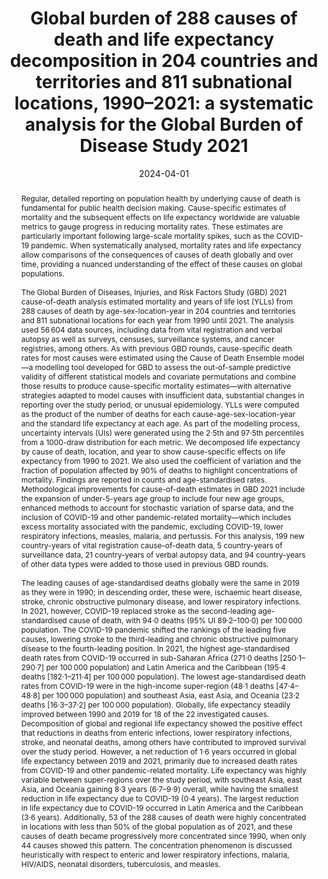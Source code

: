 ---
title: 'Global burden of 288 causes of death and life expectancy decomposition in
  204 countries and territories and 811 subnational locations, 1990–2021: a systematic
  analysis for the Global Burden of Disease Study 2021'

# Authors
# A YAML list of author names
# If you created a profile for a user (e.g. the default `admin` user at `content/authors/admin/`), 
# write the username (folder name) here, and it will be replaced with their full name and linked to their profile.
authors:
- GBD 2021 Causes of Death Collaborators

# Author notes (such as 'Equal Contribution')
# A YAML list of notes for each author in the above `authors` list
author_notes: []

date: '2024-04-01'

# Date to publish webpage (NOT necessarily Bibtex publication's date).
publishDate: '2024-05-05T22:16:24.940725Z'

# Publication type.
# A single CSL publication type but formatted as a YAML list (for Hugo requirements).
publication_types:
- '2'

# Publication name and optional abbreviated publication name.
publication: '*The Lancet*'
publication_short: ''

doi: 10.1016/S0140-6736(24)00367-2

abstract: 'Regular, detailed reporting on population health by underlying cause of death is fundamental for public health decision making. Cause-specific estimates of mortality and the subsequent effects on life expectancy worldwide are valuable metrics to gauge progress in reducing mortality rates. These estimates are particularly important following large-scale mortality spikes, such as the COVID-19 pandemic. When systematically analysed, mortality rates and life expectancy allow comparisons of the consequences of causes of death globally and over time, providing a nuanced understanding of the effect of these causes on global populations.
<br /> <br />
The Global Burden of Diseases, Injuries, and Risk Factors Study (GBD) 2021 cause-of-death analysis estimated mortality and years of life lost (YLLs) from 288 causes of death by age-sex-location-year in 204 countries and territories and 811 subnational locations for each year from 1990 until 2021. The analysis used 56 604 data sources, including data from vital registration and verbal autopsy as well as surveys, censuses, surveillance systems, and cancer registries, among others. As with previous GBD rounds, cause-specific death rates for most causes were estimated using the Cause of Death Ensemble model—a modelling tool developed for GBD to assess the out-of-sample predictive validity of different statistical models and covariate permutations and combine those results to produce cause-specific mortality estimates—with alternative strategies adapted to model causes with insufficient data, substantial changes in reporting over the study period, or unusual epidemiology. YLLs were computed as the product of the number of deaths for each cause-age-sex-location-year and the standard life expectancy at each age. As part of the modelling process, uncertainty intervals (UIs) were generated using the 2·5th and 97·5th percentiles from a 1000-draw distribution for each metric. We decomposed life expectancy by cause of death, location, and year to show cause-specific effects on life expectancy from 1990 to 2021. We also used the coefficient of variation and the fraction of population affected by 90% of deaths to highlight concentrations of mortality. Findings are reported in counts and age-standardised rates. Methodological improvements for cause-of-death estimates in GBD 2021 include the expansion of under-5-years age group to include four new age groups, enhanced methods to account for stochastic variation of sparse data, and the inclusion of COVID-19 and other pandemic-related mortality—which includes excess mortality associated with the pandemic, excluding COVID-19, lower respiratory infections, measles, malaria, and pertussis. For this analysis, 199 new country-years of vital registration cause-of-death data, 5 country-years of surveillance data, 21 country-years of verbal autopsy data, and 94 country-years of other data types were added to those used in previous GBD rounds.
<br /> <br />
The leading causes of age-standardised deaths globally were the same in 2019 as they were in 1990; in descending order, these were, ischaemic heart disease, stroke, chronic obstructive pulmonary disease, and lower respiratory infections. In 2021, however, COVID-19 replaced stroke as the second-leading age-standardised cause of death, with 94·0 deaths (95% UI 89·2–100·0) per 100 000 population. The COVID-19 pandemic shifted the rankings of the leading five causes, lowering stroke to the third-leading and chronic obstructive pulmonary disease to the fourth-leading position. In 2021, the highest age-standardised death rates from COVID-19 occurred in sub-Saharan Africa (271·0 deaths [250·1–290·7] per 100 000 population) and Latin America and the Caribbean (195·4 deaths [182·1–211·4] per 100 000 population). The lowest age-standardised death rates from COVID-19 were in the high-income super-region (48·1 deaths [47·4–48·8] per 100 000 population) and southeast Asia, east Asia, and Oceania (23·2 deaths [16·3–37·2] per 100 000 population). Globally, life expectancy steadily improved between 1990 and 2019 for 18 of the 22 investigated causes. Decomposition of global and regional life expectancy showed the positive effect that reductions in deaths from enteric infections, lower respiratory infections, stroke, and neonatal deaths, among others have contributed to improved survival over the study period. However, a net reduction of 1·6 years occurred in global life expectancy between 2019 and 2021, primarily due to increased death rates from COVID-19 and other pandemic-related mortality. Life expectancy was highly variable between super-regions over the study period, with southeast Asia, east Asia, and Oceania gaining 8·3 years (6·7–9·9) overall, while having the smallest reduction in life expectancy due to COVID-19 (0·4 years). The largest reduction in life expectancy due to COVID-19 occurred in Latin America and the Caribbean (3·6 years). Additionally, 53 of the 288 causes of death were highly concentrated in locations with less than 50% of the global population as of 2021, and these causes of death became progressively more concentrated since 1990, when only 44 causes showed this pattern. The concentration phenomenon is discussed heuristically with respect to enteric and lower respiratory infections, malaria, HIV/AIDS, neonatal disorders, tuberculosis, and measles.'

# Summary. An optional shortened abstract.
summary: ''

tags: []

# Display this page in a list of Featured pages?
featured: false

# Publication image
# Add an image named `featured.jpg/png` to your page's folder then add a caption below.
image:
  caption: ''
  focal_point: 'smart'
  preview_only: false

# Associated Projects (optional).
#   Associate this publication with one or more of your projects.
#   Simply enter your project's folder or file name without extension.
#   E.g. `projects: ['internal-project']` links to `content/project/internal-project/index.md`.
#   Otherwise, set `projects: []`.
projects: ["gbd"]
links:
- name: URL
  url: 
    https://www.thelancet.com/journals/lancet/article/PIIS0140-6736(24)00367-2/fulltext?ref=allcoronavirusesarebastards.digitalpress.blog
- name: Code
  url: https://ghdx.healthdata.org/gbd-2021/code
---
